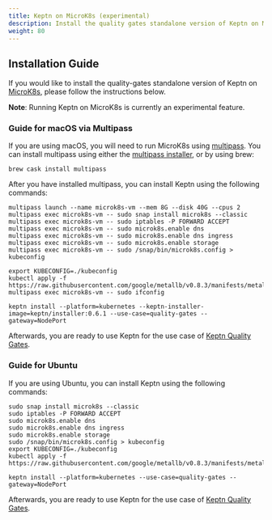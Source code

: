 ```yaml
---
title: Keptn on MicroK8s (experimental)
description: Install the quality gates standalone version of Keptn on Microk8s. 
weight: 80
---
```


## Installation Guide

If you would like to install the quality-gates standalone version of Keptn on [MicroK8s](https://microk8s.io/), please follow the instructions below.

**Note**: Running Keptn on MicroK8s is currently an experimental feature.

### Guide for macOS via Multipass

If you are using macOS, you will need to run MicroK8s using [multipass](https://multipass.run/). You can install multipass using either the [multipass installer](https://github.com/canonical/multipass/releases/download/v1.0.0/multipass-1.0.0%2Bmac-Darwin.pkg), or by using brew:

  ```console
  brew cask install multipass
  ```

After you have installed multipass, you can install Keptn using the following commands:

  ```console
  multipass launch --name microk8s-vm --mem 8G --disk 40G --cpus 2
  multipass exec microk8s-vm -- sudo snap install microk8s --classic
  multipass exec microk8s-vm -- sudo iptables -P FORWARD ACCEPT
  multipass exec microk8s-vm -- sudo microk8s.enable dns
  multipass exec microk8s-vm -- sudo microk8s.enable dns ingress
  multipass exec microk8s-vm -- sudo microk8s.enable storage
  multipass exec microk8s-vm -- sudo /snap/bin/microk8s.config > kubeconfig

  export KUBECONFIG=./kubeconfig
  kubectl apply -f https://raw.githubusercontent.com/google/metallb/v0.8.3/manifests/metallb.yaml
  multipass exec microk8s-vm -- sudo ifconfig

  keptn install --platform=kubernetes --keptn-installer-image=keptn/installer:0.6.1 --use-case=quality-gates --gateway=NodePort
  ```

Afterwards, you are ready to use Keptn for the use case of [Keptn Quality Gates](../../../previous-releases/concepts/quality_gates/).

### Guide for Ubuntu

If you are using Ubuntu, you can install Keptn using the following commands:

  ```console
  sudo snap install microk8s --classic
  sudo iptables -P FORWARD ACCEPT
  sudo microk8s.enable dns
  sudo microk8s.enable dns ingress
  sudo microk8s.enable storage
  sudo /snap/bin/microk8s.config > kubeconfig
  export KUBECONFIG=./kubeconfig
  kubectl apply -f https://raw.githubusercontent.com/google/metallb/v0.8.3/manifests/metallb.yaml

  keptn install --platform=kubernetes --use-case=quality-gates --gateway=NodePort
  ```

Afterwards, you are ready to use Keptn for the use case of [Keptn Quality Gates](../../../previous-releases/concepts/quality_gates/).
